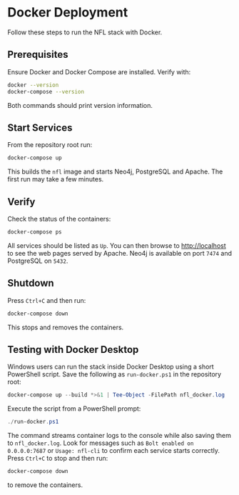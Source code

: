 # Docker Deployment

Follow these steps to run the NFL stack with Docker.

## Prerequisites

Ensure Docker and Docker Compose are installed. Verify with:

```bash
docker --version
docker-compose --version
```

Both commands should print version information.

## Start Services

From the repository root run:

```bash
docker-compose up
```

This builds the `nfl` image and starts Neo4j, PostgreSQL and Apache. The first run may take a few minutes.

## Verify

Check the status of the containers:

```bash
docker-compose ps
```

All services should be listed as `Up`. You can then browse to [http://localhost](http://localhost) to see the web pages served by Apache. Neo4j is available on port `7474` and PostgreSQL on `5432`.

## Shutdown

Press `Ctrl+C` and then run:

```bash
docker-compose down
```

This stops and removes the containers.

## Testing with Docker Desktop

Windows users can run the stack inside Docker Desktop using a short PowerShell
script. Save the following as `run-docker.ps1` in the repository root:

```powershell
docker-compose up --build *>&1 | Tee-Object -FilePath nfl_docker.log
```

Execute the script from a PowerShell prompt:

```powershell
./run-docker.ps1
```

The command streams container logs to the console while also saving them to
`nfl_docker.log`. Look for messages such as `Bolt enabled on 0.0.0.0:7687` or
`Usage: nfl-cli` to confirm each service starts correctly. Press `Ctrl+C` to
stop and then run:

```powershell
docker-compose down
```

to remove the containers.
